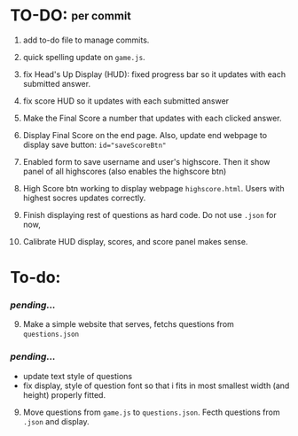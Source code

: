 # TO-DO: <sub><sup>per commit </sup></sub>
1. add to-do file to manage commits.
2. quick spelling update on `game.js`.
3. fix Head's Up Display (HUD): fixed progress bar so it updates with each submitted answer.

4. fix score HUD so it updates with each submitted answer

5. Make the Final Score a number that updates with each clicked answer.

6. Display Final Score on the end page. Also, update end webpage to display save button: `id="saveScoreBtn"`

7. Enabled form to save username and user's highscore. Then it show panel of all highscores (also enables the highscore btn)

8. High Score btn working to display webpage `highscore.html`. Users with highest socres updates correctly.

9. Finish displaying rest of questions as hard code. Do not use `.json` for now,

10. Calibrate HUD display, scores, and score panel makes sense.

# To-do:
### *pending...*
9. Make a simple website that serves, fetchs questions from `questions.json`
### *pending...*
- update text style of questions
- fix display, style of question font so that i fits in most smallest width (and height) properly fitted.
9. Move questions from `game.js` to `questions.json`. Fecth questions from `.json` and display.
